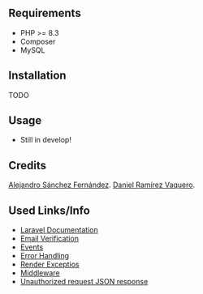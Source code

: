 


## Requirements

- PHP >= 8.3
- Composer
- MySQL

## Installation

TODO

## Usage

- Still in develop!

## Credits

[Alejandro Sánchez Fernández](https://github.com/Alexiiius).
[Daniel Ramírez Vaquero](https://github.com/DaniRamirezVaquero).

## Used Links/Info

- [Laravel Documentation](https://laravel.com/docs)
- [Email Verification](https://laravel.com/docs/11.x/verification)
- [Events](https://laravel.com/docs/11.x/events)
- [Error Handling](https://laravel.com/docs/11.x/errors)
- [Render Exceptios](https://laravel.com/docs/11.x/errors#renderable-exceptions)
- [Middleware](https://laravel.com/docs/11.x/middleware)
- [Unauthorized request JSON response](https://laracasts.com/discuss/channels/laravel/laravel-11-api-unauthorized-requests-redirects-to-login-page?page=1&replyId=930192)